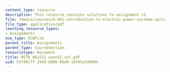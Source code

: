 ```yaml
---
content_type: resource
description: This resource contains solutions to assignment 11.
file: /media/courses/6-061-introduction-to-electric-power-systems-spring-2011/5374817f24d6b06bb6d91df05a7e6004_MIT6_061S11_assn11_sol.pdf
file_type: application/pdf
learning_resource_types:
- Assignments
ocw_type: OCWFile
parent_title: Assignments
parent_type: CourseSection
resourcetype: Document
title: MIT6_061S11_assn11_sol.pdf
uid: 5374817f-24d6-b06b-b6d9-1df05a7e6004
---
```

